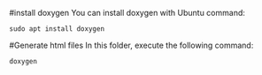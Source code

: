#install doxygen
You can install doxygen with Ubuntu command:
```
sudo apt install doxygen
```

#Generate html files
In this folder, execute the following command:
```
doxygen
```